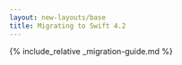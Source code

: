 ```yaml
---
layout: new-layouts/base
title: Migrating to Swift 4.2
---
```


{% include_relative _migration-guide.md %}
